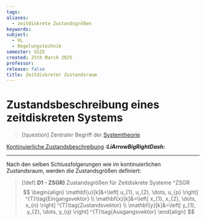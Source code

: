 ```yaml
---
tags: 
aliases:
  - zeitdiskrete Zustandsgrößen
keywords: 
subject:
  - VL
  - Regelungstechnik
semester: SS25
created: 25th March 2025
professor: 
release: false
title: Zeitdiskreter Zustandsraum
---
```


# Zustandsbeschreibung eines zeitdiskreten Systems

> [!question] Zentraler Begriff der [Systemtheorie]({MOC}%20Systemtheorie.md)

[Kontinuierliche Zustandsbeschreibung](Zustandsbeschreibung.md) ***:LiArrowBigRightDash:*** 

---

Nach den selben Schlussfolgerungen wie im kontinuierlichen Zustandsraum, werden die Zustandsgrößen definiert:

> [!def] **D1 - ZSGR)** Zustandsgrößen für Zeitdiskrete Systeme ^ZSGR
>  $$
> \begin{align}
> \mathbf{u}[k]&=\left[ u_{1}, u_{2}, \dots, u_{p} \right] ^{T}\tag{Eingangsvektor} \\
> \mathbf{x}[k]&=\left[ x_{1}, x_{2}, \dots, x_{n} \right] ^{T}\tag{Zustandsvektor} \\
> \mathbf{y}[k]&=\left[ y_{1}, y_{2}, \dots, y_{q} \right] ^{T}\tag{Ausgangsvektor}
> \end{align}
> $$
> 